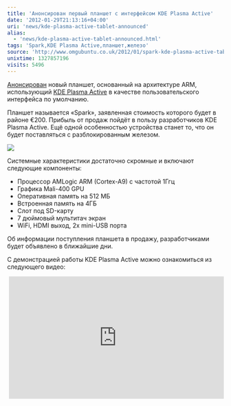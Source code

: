 ```yaml
---
title: 'Анонсирован первый планшет с интерфейсом KDE Plasma Active'
date: '2012-01-29T21:13:16+04:00'
uri: 'news/kde-plasma-active-tablet-announced'
alias: 
  - 'news/kde-plasma-active-tablet-announced.html'
tags: 'Spark,KDE Plasma Active,планшет,железо'
source: 'http://www.omgubuntu.co.uk/2012/01/spark-kde-plasma-active-tablet-200/'
unixtime: 1327857196
visits: 5496
---
```

[Анонсирован](http://aseigo.blogspot.com/) новый планшет, основанный на архитектуре ARM, использующий [KDE Plasma Active](news/kde-plasma-active-two) в качестве пользовательского интерфейса по умолчанию.

Планшет называется «Spark», заявленная стоимость которого будет в районе €200. Прибыль от продаж пойдёт в пользу разработчиков KDE Plasma Active. Ещё одной особенностью устройства станет то, что он будет поставляться с разблокированным железом.

![](img/2012/01/29/21-00/tablet-spark-6783219473-o.jpg)

Системные характеристики достаточно скромные и включают следующие компоненты:

*   Процессор AMLogic ARM (Cortex-A9) с частотой 1Ггц
*   Графика Mali-400 GPU
*   Оперативная память на 512 МБ
*   Встроенная память на 4ГБ
*   Слот под SD-карту
*   7 дюймовый мультитач экран
*   WiFi, HDMI выход, 2x mini-USB порта

Об информации поступления планшета в продажу, разработчиками будет объявлено в ближайшие дни.

С демонстрацией работы KDE Plasma Active можно ознакомиться из следующего видео:

 <iframe width="500" height="284" src="https://www.youtube.com/embed/UPkYyDiuGyc" frameborder="0" allowfullscreen=""></iframe>
